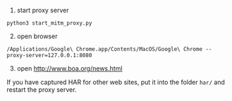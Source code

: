1. start proxy server
```
python3 start_mitm_proxy.py
```
2. open browser
```
/Applications/Google\ Chrome.app/Contents/MacOS/Google\ Chrome --proxy-server=127.0.0.1:8080
```
3. open http://www.boa.org/news.html


If you have captured HAR for other web sites, put it into the folder `har/` and restart the proxy server.
